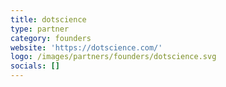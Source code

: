 ```yaml
---
title: dotscience
type: partner
category: founders
website: 'https://dotscience.com/'
logo: /images/partners/founders/dotscience.svg
socials: []
---
```


